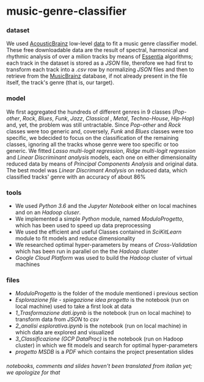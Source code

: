 # music-genre-classifier

### dataset

We used [AcousticBrainz](https://acousticbrainz.org/) low-level [data](ftp://ftp.acousticbrainz.org/pub/acousticbrainz/acousticbrainz-lowlevel-json-20150129.tar.bz2) to fit a music genre classifier model. These free downloadable data are the result of spectral, harmonical and rhythmic analysis of over a milion tracks by means of [Essentia](https://essentia.upf.edu/documentation/) algorithms; each track in the dataset is stored  as a *JSON* file, therefore we had first to transform each track into a *.csv* row by normalizing *JSON* files and then to retrieve from the [MusicBrainz](https://musicbrainz.org/) database, if not already present in the file itself, the track's genre (that is, our target). 

### model

We first aggregated the hundreds of different genres in 9 classes (*Pop-other*, *Rock*, *Blues*, *Funk*, *Jazz*, *Classical* , *Metal*, *Techno-House*, *Hip-Hop*) and, yet, the problem was still untractable. Since *Pop-other* and *Rock* classes were too generic and, coversely, *Funk* and *Blues* classes were too specific, we bdecided to focus on the classification of the remaining classes, ignoring all the tracks whose genre were too specific or too generic.
We fitted *Lasso multi-logit regression*, *Ridge multi-logit regression* and *Linear Discriminant analysis*  models, each one on either dimensionality reduced data by means of *Principal Components Analysis* and original data. 
The best model was *Linear Discrimant Analysis* on reduced data, which classified tracks' genre with an accuracy of about 86%

### tools

- We used *Python 3.6* and the *Jupyter Notebook* either on local machines and on an *Hadoop cluser*. 
- We implemented a simple *Python* module, named *ModuloProgetto*, which has been used to speed up data preprocessing 
- We used the efficient and useful Classes contained in *SciKitLearn* module to fit models and reduce dimensionality
- We researched optimal hyper-parameters by means of *Cross-Validation* which has been run in parallel on the the *Hadoop* cluster
- *Google Cloud Platform* was used to build the *Hadoop* cluster of virtual machines

### files
- *ModuloProgetto* is the folder of the module mentioned i previous section
- *Esplorazione file - spiegazione idea progetto* is the notebook (run on local machine) used to take a first look at data
- *1_Trasformazione dati.ipynb* is the notebook (run on local machine) to transform data from *JSON* to *csv*
- *2_analisi esplorativa.ipynb* is the notebook (run on local machine) in which data are explored and visualized
- *3_Classificazione (GCP DataProc)* is the notebook (run on Hadoop cluster) in which we fit models and search for optimal hyper-parameters
- *progetto MSDB* is a *PDF* which contains the project presentation slides



###### notebooks, comments and slides haven't been translated from italian yet;  we apologize for that
